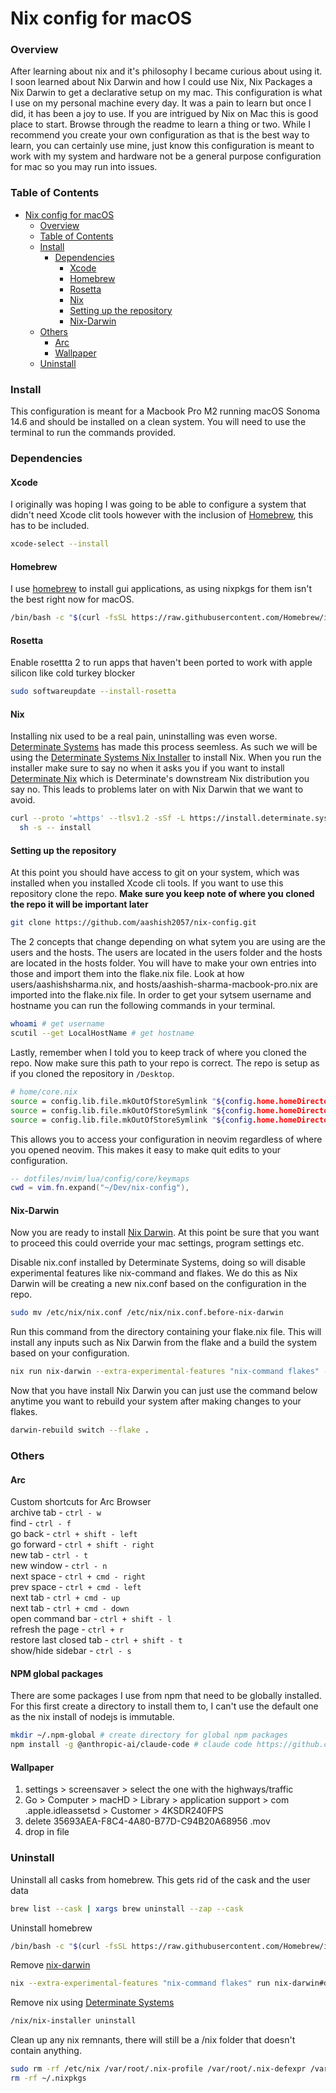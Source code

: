 # Nix config for macOS

### Overview
After learning about nix and it's philosophy I became curious about using it. I soon learned about Nix Darwin and how I could use Nix, Nix Packages a Nix Darwin to get a declarative setup on my mac. This configuration is what I use on my personal machine every day. It was a pain to learn but once I did, it has been a joy to use. If you are intrigued by Nix on Mac this is good place to start. Browse through the readme to learn a thing or two. While I recommend you create your own configuration as that is the best way to learn, you can certainly use mine, just know this configuration is meant to work with my system and hardware not be a general purpose configuration for mac so you may run into issues.
### Table of Contents
- [Nix config for macOS](#nix-config-for-macos)
	- [Overview](#overview)
	- [Table of Contents](#table-of-contents)
	- [Install](#install)
		- [Dependencies](#dependencies)
			- [Xcode](#xcode)
			- [Homebrew](#homebrew)
			- [Rosetta](#rosetta)
			- [Nix](#nix)
			- [Setting up the repository](#setting-up-the-repository)
			- [Nix-Darwin](#nix-darwin)
	- [Others](#others)
		- [Arc](#Arc)
		- [Wallpaper](#Wallpaper)
	- [Uninstall](#uninstall)
### Install
This configuration is meant for a Macbook Pro M2 running macOS Sonoma 14.6 and should be installed on a clean system. You will need to use the terminal to run the commands provided.
### Dependencies
#### Xcode
I originally was hoping I was going to be able to configure a system that didn't need Xcode clit tools however with the inclusion of [Homebrew](https://brew.sh/), this has to be included.
```Bash
xcode-select --install
```

#### Homebrew
I use [homebrew](https://brew.sh/) to install gui applications, as using nixpkgs for them isn't the best right now for macOS.
```bash
/bin/bash -c "$(curl -fsSL https://raw.githubusercontent.com/Homebrew/install/HEAD/install.sh)"
```

#### Rosetta
Enable rosettta 2 to run apps that haven't been ported to work with apple silicon like cold turkey blocker
```bash
sudo softwareupdate --install-rosetta 
```

#### Nix
Installing nix used to be a real pain, uninstalling was even worse. [Determinate Systems](https://determinate.systems/) has made this process seemless. As such we will be using the [Determinate Systems Nix Installer](https://github.com/DeterminateSystems/nix-installer) to install Nix. When you run the installer make sure to say no when it asks you if you want to install [Determinate Nix](https://docs.determinate.systems/determinate-nix) which is Determinate's downstream Nix distribution you say no. This leads to problems later on with Nix Darwin that we want to avoid.
```bash
curl --proto '=https' --tlsv1.2 -sSf -L https://install.determinate.systems/nix | \
  sh -s -- install
```
#### Setting up the repository
At this point you should have access to git on your system, which was installed when you installed Xcode cli tools. If you want to use this repository clone the repo. **Make sure you keep note of where you cloned the repo it will be important later**

```bash
git clone https://github.com/aashish2057/nix-config.git
```
The 2 concepts that change depending on what sytem you are using are the users and the hosts. The users are located in the users folder and the hosts are located in the hosts folder. You will have to make your own entries into those and import them into the flake.nix file. Look at how 
users/aashishsharma.nix, and hosts/aashish-sharma-macbook-pro.nix are imported into the flake.nix file. In order to get your sytsem username and hostname you can run the following commands in your terminal.

```bash
whoami # get username
scutil --get LocalHostName # get hostname
```

Lastly, remember when I told you to keep track of where you cloned the repo. Now make sure this path to your repo is correct. The repo is setup as if you cloned the repository in `/Desktop`.
```Bash
# home/core.nix
source = config.lib.file.mkOutOfStoreSymlink "${config.home.homeDirectory}/Dev/nix-config/dotfiles/ghostty"; # line 38
source = config.lib.file.mkOutOfStoreSymlink "${config.home.homeDirectory}/Dev/nix-config/dotfiles/nvim"; # line 41
source = config.lib.file.mkOutOfStoreSymlink "${config.home.homeDirectory}/Dev/nix-config/dotfiles/aerospace"; # line 44
```
This allows you to access your configuration in neovim regardless of where you opened neovim. This makes it easy to make quit edits to your configuration.
```lua
-- dotfiles/nvim/lua/config/core/keymaps
cwd = vim.fn.expand("~/Dev/nix-config"),
```
#### Nix-Darwin
Now you are ready to install [Nix Darwin](https://github.com/LnL7/nix-darwin). At this point be sure that you want to proceed this could override your mac settings, program settings etc.

Disable nix.conf installed by Determinate Systems, doing so will disable experimental features like nix-command and flakes. We do this as Nix Darwin will be creating a new nix.conf based on the configuration in the repo.
```bash
sudo mv /etc/nix/nix.conf /etc/nix/nix.conf.before-nix-darwin
```

Run this command from the directory containing your flake.nix file. This will install any inputs such as Nix Darwin from the flake and a build the system based on your configuration.
```bash
nix run nix-darwin --extra-experimental-features "nix-command flakes" -- switch --flake .
```

Now that you have install Nix Darwin you can just use the command below anytime you want to rebuild your system after making changes to your flakes.
```bash
darwin-rebuild switch --flake .
```

### Others

#### Arc
Custom shortcuts for Arc Browser\
archive tab - `ctrl - w`\
find - `ctrl - f`\
go back - `ctrl + shift - left`\
go forward - `ctrl + shift - right`\
new tab - `ctrl - t`\
new window - `ctrl - n`\
next space - `ctrl + cmd - right`\
prev space - `ctrl + cmd - left`\
next tab - `ctrl + cmd - up`\
next tab - `ctrl + cmd - down`\
open command bar - `ctrl + shift - l`\
refresh the page - `ctrl + r`\
restore last closed tab - `ctrl + shift - t`\
show/hide sidebar - `ctrl - s`

#### NPM global packages
There are some packages I use from npm that need to be globally installed. For this first create a directory to install them to, I can't use the default one as the nix install of nodejs is immutable.
```bash
mkdir ~/.npm-global # create directory for global npm packages
npm install -g @anthropic-ai/claude-code # claude code https://github.com/anthropics/claude-code
```

#### Wallpaper
1. settings > screensaver > select the one with the highways/traffic
2. Go > Computer > macHD > Library > application support > com .apple.idleassetsd > Customer > 4KSDR240FPS 
3. delete 35693AEA-F8C4-4A80-B77D-C94B20A68956 .mov 
4. drop in file

### Uninstall
Uninstall all casks from homebrew. This gets rid of the cask and the user data
```bash
brew list --cask | xargs brew uninstall --zap --cask
```

Uninstall homebrew
```bash
/bin/bash -c "$(curl -fsSL https://raw.githubusercontent.com/Homebrew/install/HEAD/uninstall.sh)"
```

Remove [nix-darwin](https://github.com/LnL7/nix-darwin?tab=readme-ov-file#uninstalling)
```bash
nix --extra-experimental-features "nix-command flakes" run nix-darwin#darwin-uninstaller
```

Remove nix using [Determinate Systems](https://github.com/DeterminateSystems/nix-installer?tab=readme-ov-file#uninstalling)
```bash
/nix/nix-installer uninstall
```

Clean up any nix remnants, there will still be a /nix folder that doesn't contain anything.
```bash
sudo rm -rf /etc/nix /var/root/.nix-profile /var/root/.nix-defexpr /var/root/.nix-channels ~/.nix-profile ~/.nix-defexpr ~/.nix-channels
rm -rf ~/.nixpkgs
```
